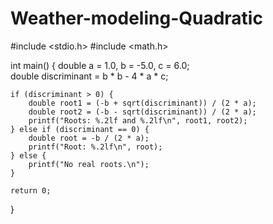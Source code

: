 # Weather-modeling-Quadratic 
#include <stdio.h>
#include <math.h>

int main() {
    double a = 1.0, b = -5.0, c = 6.0;  
    double discriminant = b * b - 4 * a * c;

    if (discriminant > 0) {
        double root1 = (-b + sqrt(discriminant)) / (2 * a);
        double root2 = (-b - sqrt(discriminant)) / (2 * a);
        printf("Roots: %.2lf and %.2lf\n", root1, root2);
    } else if (discriminant == 0) {
        double root = -b / (2 * a);
        printf("Root: %.2lf\n", root);
    } else {
        printf("No real roots.\n");
    }

    return 0;
}
